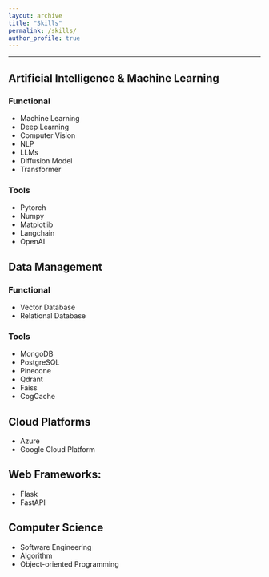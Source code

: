 ```yaml
---
layout: archive
title: "Skills"
permalink: /skills/
author_profile: true
---
```


--------------



## Artificial Intelligence & Machine Learning

### Functional
  - Machine Learning
  - Deep Learning
  - Computer Vision
  - NLP
  - LLMs
  - Diffusion Model
  - Transformer

### Tools
  - Pytorch
  - Numpy
  - Matplotlib
  - Langchain
  - OpenAI

## Data Management

### Functional
  - Vector Database
  - Relational Database

### Tools
  - MongoDB
  - PostgreSQL
  - Pinecone
  - Qdrant
  - Faiss
  - CogCache

## Cloud Platforms
  - Azure
  - Google Cloud Platform

## Web Frameworks:
  - Flask
  - FastAPI

## Computer Science
  - Software Engineering
  - Algorithm
  - Object-oriented Programming

